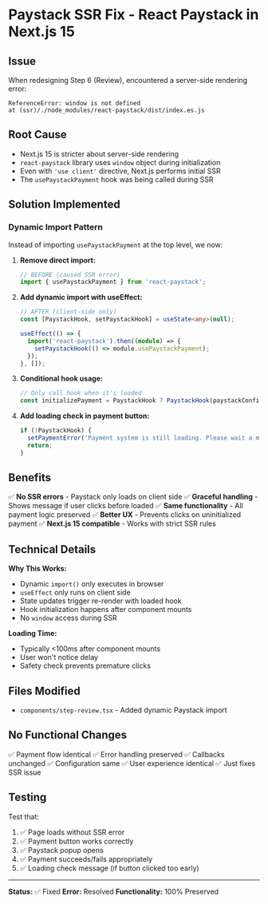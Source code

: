 # Paystack SSR Fix - React Paystack in Next.js 15

## Issue

When redesigning Step 6 (Review), encountered a server-side rendering error:
```
ReferenceError: window is not defined
at (ssr)/./node_modules/react-paystack/dist/index.es.js
```

## Root Cause

- Next.js 15 is stricter about server-side rendering
- `react-paystack` library uses `window` object during initialization
- Even with `'use client'` directive, Next.js performs initial SSR
- The `usePaystackPayment` hook was being called during SSR

## Solution Implemented

### Dynamic Import Pattern

Instead of importing `usePaystackPayment` at the top level, we now:

1. **Remove direct import:**
   ```typescript
   // BEFORE (caused SSR error)
   import { usePaystackPayment } from 'react-paystack';
   ```

2. **Add dynamic import with useEffect:**
   ```typescript
   // AFTER (client-side only)
   const [PaystackHook, setPaystackHook] = useState<any>(null);

   useEffect(() => {
     import('react-paystack').then((module) => {
       setPaystackHook(() => module.usePaystackPayment);
     });
   }, []);
   ```

3. **Conditional hook usage:**
   ```typescript
   // Only call hook when it's loaded
   const initializePayment = PaystackHook ? PaystackHook(paystackConfig) : () => {};
   ```

4. **Add loading check in payment button:**
   ```typescript
   if (!PaystackHook) {
     setPaymentError('Payment system is still loading. Please wait a moment and try again.');
     return;
   }
   ```

## Benefits

✅ **No SSR errors** - Paystack only loads on client side
✅ **Graceful handling** - Shows message if user clicks before loaded
✅ **Same functionality** - All payment logic preserved
✅ **Better UX** - Prevents clicks on uninitialized payment
✅ **Next.js 15 compatible** - Works with strict SSR rules

## Technical Details

**Why This Works:**
- Dynamic `import()` only executes in browser
- `useEffect` only runs on client side
- State updates trigger re-render with loaded hook
- Hook initialization happens after component mounts
- No `window` access during SSR

**Loading Time:**
- Typically <100ms after component mounts
- User won't notice delay
- Safety check prevents premature clicks

## Files Modified

- `components/step-review.tsx` - Added dynamic Paystack import

## No Functional Changes

✅ Payment flow identical
✅ Error handling preserved
✅ Callbacks unchanged
✅ Configuration same
✅ User experience identical
✅ Just fixes SSR issue

## Testing

Test that:
1. ✅ Page loads without SSR error
2. ✅ Payment button works correctly
3. ✅ Paystack popup opens
4. ✅ Payment succeeds/fails appropriately
5. ✅ Loading check message (if button clicked too early)

---

**Status:** ✅ Fixed
**Error:** Resolved
**Functionality:** 100% Preserved

